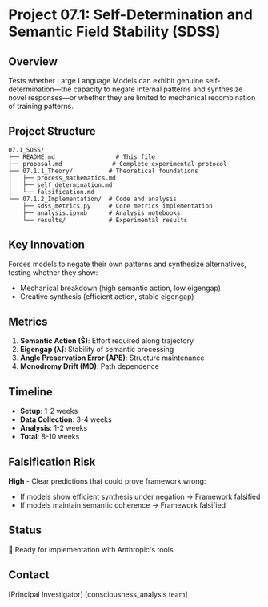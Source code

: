 # Project 07.1: Self-Determination and Semantic Field Stability (SDSS)

## Overview

Tests whether Large Language Models can exhibit genuine self-determination—the capacity to negate internal patterns and synthesize novel responses—or whether they are limited to mechanical recombination of training patterns.

## Project Structure

```
07.1_SDSS/
├── README.md                 # This file
├── proposal.md              # Complete experimental protocol
├── 07.1.1_Theory/          # Theoretical foundations
│   ├── process_mathematics.md
│   ├── self_determination.md
│   └── falsification.md
└── 07.1.2_Implementation/  # Code and analysis
    ├── sdss_metrics.py     # Core metrics implementation
    ├── analysis.ipynb      # Analysis notebooks
    └── results/            # Experimental results
```

## Key Innovation

Forces models to negate their own patterns and synthesize alternatives, testing whether they show:
- Mechanical breakdown (high semantic action, low eigengap)
- Creative synthesis (efficient action, stable eigengap)

## Metrics

1. **Semantic Action (Ŝ)**: Effort required along trajectory
2. **Eigengap (λ̂)**: Stability of semantic processing
3. **Angle Preservation Error (APE)**: Structure maintenance
4. **Monodromy Drift (MD)**: Path dependence

## Timeline

- **Setup**: 1-2 weeks
- **Data Collection**: 3-4 weeks
- **Analysis**: 1-2 weeks
- **Total**: 8-10 weeks

## Falsification Risk

**High** - Clear predictions that could prove framework wrong:
- If models show efficient synthesis under negation → Framework falsified
- If models maintain semantic coherence → Framework falsified

## Status

🔄 Ready for implementation with Anthropic's tools

## Contact

[Principal Investigator]
[consciousness_analysis team]